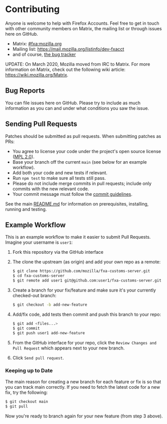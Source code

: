 # Contributing

Anyone is welcome to help with Firefox Accounts. Feel free to get in touch with other community members on Matrix, the
mailing list or through issues here on GitHub.

- Matrix: [#fxa:mozilla.org](https://chat.mozilla.org/#/room/#fxa:mozilla.org)
- Mailing list: <https://mail.mozilla.org/listinfo/dev-fxacct>
- and of course, [the bug tracker](https://github.com/mozilla/fxa-customs-server/issues)

UPDATE: On March 2020, Mozilla moved from IRC to Matrix. For more information on Matrix, check out the following wiki article: <https://wiki.mozilla.org/Matrix>.

## Bug Reports

You can file issues here on GitHub. Please try to include as much information as you can and under what conditions
you saw the issue.

## Sending Pull Requests

Patches should be submitted as pull requests. When submitting patches as PRs:

- You agree to license your code under the project's open source license ([MPL 2.0](/LICENSE)).
- Base your branch off the current `main` (see below for an example workflow).
- Add both your code and new tests if relevant.
- Run `npm test` to make sure all tests still pass.
- Please do not include merge commits in pull requests; include only commits with the new relevant code.
- Your commit message must follow the
  [commit guidelines](https://github.com/mozilla/fxa/blob/main/CONTRIBUTING.md#git-commit-guidelines).

See the main [README.md](/README.md) for information on prerequisites, installing, running and testing.

## Example Workflow

This is an example workflow to make it easier to submit Pull Requests. Imagine your username is `user1`:

1. Fork this repository via the GitHub interface

2. The clone the upstream (as origin) and add your own repo as a remote:

   ```sh
   $ git clone https://github.com/mozilla/fxa-customs-server.git
   $ cd fxa-customs-server
   $ git remote add user1 git@github.com:user1/fxa-customs-server.git
   ```

3. Create a branch for your fix/feature and make sure it's your currently checked-out branch:

   ```sh
   $ git checkout -b add-new-feature
   ```

4. Add/fix code, add tests then commit and push this branch to your repo:

   ```sh
   $ git add <files...>
   $ git commit
   $ git push user1 add-new-feature
   ```

5. From the GitHub interface for your repo, click the `Review Changes and Pull Request` which appears next to your new branch.

6. Click `Send pull request`.

### Keeping up to Date

The main reason for creating a new branch for each feature or fix is so that you can track main correctly. If you need
to fetch the latest code for a new fix, try the following:

```sh
$ git checkout main
$ git pull
```

Now you're ready to branch again for your new feature (from step 3 above).
